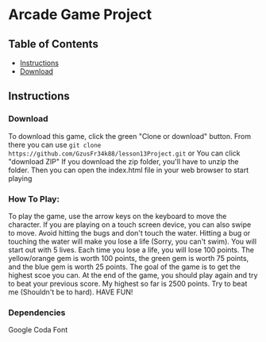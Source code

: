 # Arcade Game Project

## Table of Contents

* [Instructions](#instructions)
* [Download](#download)

## Instructions

### Download
To download this game, click the green "Clone or download" button. From there you can use 
``git clone https://github.com/GzusFr34k88/lesson13Project.git``
or
You can click "download ZIP"
    If you download the zip folder, you'll have to unzip the folder. Then you can open the index.html file in your web browser to start playing
### How To Play:
To play the game, use the arrow keys on the keyboard to move the character. If you are playing on a touch screen device, you can also swipe to move. Avoid hitting the bugs and don't touch the water. Hitting a bug or touching the water will make you lose a life (Sorry, you can't swim). You will start out with 5 lives. Each time you lose a life, you will lose 100 points. The yellow/orange gem is worth 100 points, the green gem is worth 75 points, and the blue gem is worth 25 points. The goal of the game is to get the highest scoe you can. At the end of the game, you should play again and try to beat your previous score. My highest so far is 2500 points. Try to beat me (Shouldn't be to hard). HAVE FUN!

### Dependencies
Google Coda Font